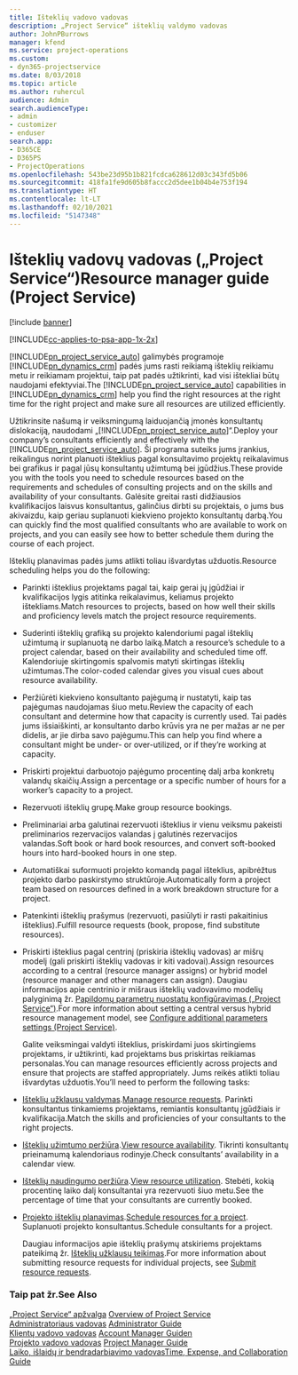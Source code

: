 ```yaml
---
title: Išteklių vadovo vadovas
description: „Project Service“ išteklių valdymo vadovas
author: JohnPBurrows
manager: kfend
ms.service: project-operations
ms.custom:
- dyn365-projectservice
ms.date: 8/03/2018
ms.topic: article
ms.author: ruhercul
audience: Admin
search.audienceType:
- admin
- customizer
- enduser
search.app:
- D365CE
- D365PS
- ProjectOperations
ms.openlocfilehash: 543be23d95b1b821fcdca628612d03c343fd5b06
ms.sourcegitcommit: 418fa1fe9d605b8faccc2d5dee1b04b4e753f194
ms.translationtype: HT
ms.contentlocale: lt-LT
ms.lasthandoff: 02/10/2021
ms.locfileid: "5147348"
---
```

# <a name="resource-manager-guide-project-service"></a><span data-ttu-id="ab5ad-103">Išteklių vadovų vadovas („Project Service“)</span><span class="sxs-lookup"><span data-stu-id="ab5ad-103">Resource manager guide (Project Service)</span></span>

[!include [banner](../includes/psa-now-project-operations.md)]

[!INCLUDE[cc-applies-to-psa-app-1x-2x](../includes/cc-applies-to-psa-app-1x-2x.md)]

<span data-ttu-id="ab5ad-104">[!INCLUDE[pn_project_service_auto](../includes/pn-project-service-auto.md)] galimybės programoje [!INCLUDE[pn_dynamics_crm](../includes/pn-dynamics-crm.md)] padės jums rasti reikiamą išteklių reikiamu metu ir reikiamam projektui, taip pat padės užtikrinti, kad visi ištekliai būtų naudojami efektyviai.</span><span class="sxs-lookup"><span data-stu-id="ab5ad-104">The [!INCLUDE[pn_project_service_auto](../includes/pn-project-service-auto.md)] capabilities in [!INCLUDE[pn_dynamics_crm](../includes/pn-dynamics-crm.md)] help you find the right resources at the right time for the right project and make sure all resources are utilized efficiently.</span></span>  
  
 <span data-ttu-id="ab5ad-105">Užtikrinsite našumą ir veiksmingumą laiduojančią įmonės konsultantų dislokaciją, naudodami „[!INCLUDE[pn_project_service_auto](../includes/pn-project-service-auto.md)]“.</span><span class="sxs-lookup"><span data-stu-id="ab5ad-105">Deploy your company’s consultants efficiently and effectively with the [!INCLUDE[pn_project_service_auto](../includes/pn-project-service-auto.md)].</span></span> <span data-ttu-id="ab5ad-106">Ši programa suteiks jums įrankius, reikalingus norint planuoti išteklius pagal konsultavimo projektų reikalavimus bei grafikus ir pagal jūsų konsultantų užimtumą bei įgūdžius.</span><span class="sxs-lookup"><span data-stu-id="ab5ad-106">These provide you with the tools you need to schedule resources based on the requirements and schedules of consulting projects and on the skills and availability of your consultants.</span></span> <span data-ttu-id="ab5ad-107">Galėsite greitai rasti didžiausios kvalifikacijos laisvus konsultantus, galinčius dirbti su projektais, o jums bus akivaizdu, kaip geriau suplanuoti kiekvieno projekto konsultantų darbą.</span><span class="sxs-lookup"><span data-stu-id="ab5ad-107">You can quickly find the most qualified consultants who are available to work on projects, and you can easily see how to better schedule them during the course of each project.</span></span>  
  
 <span data-ttu-id="ab5ad-108">Išteklių planavimas padės jums atlikti toliau išvardytas užduotis.</span><span class="sxs-lookup"><span data-stu-id="ab5ad-108">Resource scheduling helps you do the following:</span></span>  
  
- <span data-ttu-id="ab5ad-109">Parinkti išteklius projektams pagal tai, kaip gerai jų įgūdžiai ir kvalifikacijos lygis atitinka reikalavimus, keliamus projekto ištekliams.</span><span class="sxs-lookup"><span data-stu-id="ab5ad-109">Match resources to projects, based on how well their skills and proficiency levels match the project resource requirements.</span></span>  
  
- <span data-ttu-id="ab5ad-110">Suderinti išteklių grafiką su projekto kalendoriumi pagal išteklių užimtumą ir suplanuotą ne darbo laiką.</span><span class="sxs-lookup"><span data-stu-id="ab5ad-110">Match a resource’s schedule to a project calendar, based on their availability and scheduled time off.</span></span> <span data-ttu-id="ab5ad-111">Kalendoriuje skirtingomis spalvomis matyti skirtingas išteklių užimtumas.</span><span class="sxs-lookup"><span data-stu-id="ab5ad-111">The color-coded calendar gives you visual cues about resource availability.</span></span>  
  
- <span data-ttu-id="ab5ad-112">Peržiūrėti kiekvieno konsultanto pajėgumą ir nustatyti, kaip tas pajėgumas naudojamas šiuo metu.</span><span class="sxs-lookup"><span data-stu-id="ab5ad-112">Review the capacity of each consultant and determine how that capacity is currently used.</span></span> <span data-ttu-id="ab5ad-113">Tai padės jums išsiaiškinti, ar konsultanto darbo krūvis yra ne per mažas ar ne per didelis, ar jie dirba savo pajėgumu.</span><span class="sxs-lookup"><span data-stu-id="ab5ad-113">This can help you find where a consultant might be under- or over-utilized, or if they’re working at capacity.</span></span>  
  
- <span data-ttu-id="ab5ad-114">Priskirti projektui darbuotojo pajėgumo procentinę dalį arba konkretų valandų skaičių.</span><span class="sxs-lookup"><span data-stu-id="ab5ad-114">Assign a percentage or a specific number of hours for a worker’s capacity to a project.</span></span>  
  
- <span data-ttu-id="ab5ad-115">Rezervuoti išteklių grupę.</span><span class="sxs-lookup"><span data-stu-id="ab5ad-115">Make group resource bookings.</span></span>  
  
- <span data-ttu-id="ab5ad-116">Preliminariai arba galutinai rezervuoti išteklius ir vienu veiksmu pakeisti preliminarios rezervacijos valandas į galutinės rezervacijos valandas.</span><span class="sxs-lookup"><span data-stu-id="ab5ad-116">Soft book or hard book resources, and convert soft-booked hours into hard-booked hours in one step.</span></span>  
  
- <span data-ttu-id="ab5ad-117">Automatiškai suformuoti projekto komandą pagal išteklius, apibrėžtus projekto darbo paskirstymo struktūroje.</span><span class="sxs-lookup"><span data-stu-id="ab5ad-117">Automatically form a project team based on resources defined in a work breakdown structure for a project.</span></span>  
  
- <span data-ttu-id="ab5ad-118">Patenkinti išteklių prašymus (rezervuoti, pasiūlyti ir rasti pakaitinius išteklius).</span><span class="sxs-lookup"><span data-stu-id="ab5ad-118">Fulfill resource requests (book, propose, find substitute resources).</span></span>  
  
- <span data-ttu-id="ab5ad-119">Priskirti išteklius pagal centrinį (priskiria išteklių vadovas) ar mišrų modelį (gali priskirti išteklių vadovas ir kiti vadovai).</span><span class="sxs-lookup"><span data-stu-id="ab5ad-119">Assign resources according to a central (resource manager assigns) or hybrid model (resource manager and other managers can assign).</span></span> <span data-ttu-id="ab5ad-120">Daugiau informacijos apie centrinio ir mišraus išteklių vadovavimo modelių palyginimą žr. [Papildomų parametrų nuostatų konfigūravimas („Project Service“)](../psa/configure-additional-parameters-settings.md).</span><span class="sxs-lookup"><span data-stu-id="ab5ad-120">For more information about setting a central versus hybrid resource management model, see [Configure additional parameters settings (Project Service)](../psa/configure-additional-parameters-settings.md).</span></span>  
  
  <span data-ttu-id="ab5ad-121">Galite veiksmingai valdyti išteklius, priskirdami juos skirtingiems projektams, ir užtikrinti, kad projektams bus priskirtas reikiamas personalas.</span><span class="sxs-lookup"><span data-stu-id="ab5ad-121">You can manage resources efficiently across projects and ensure that projects are staffed appropriately.</span></span> <span data-ttu-id="ab5ad-122">Jums reikės atlikti toliau išvardytas užduotis.</span><span class="sxs-lookup"><span data-stu-id="ab5ad-122">You’ll need to perform the following tasks:</span></span>  
  
- <span data-ttu-id="ab5ad-123">[Išteklių užklausų valdymas](../psa/manage-resource-requests.md).</span><span class="sxs-lookup"><span data-stu-id="ab5ad-123">[Manage resource requests](../psa/manage-resource-requests.md).</span></span> <span data-ttu-id="ab5ad-124">Parinkti konsultantus tinkamiems projektams, remiantis konsultantų įgūdžiais ir kvalifikacija.</span><span class="sxs-lookup"><span data-stu-id="ab5ad-124">Match the skills and proficiencies of your consultants to the right projects.</span></span>  
  
- <span data-ttu-id="ab5ad-125">[Išteklių užimtumo peržiūra](../psa/view-resource-availability.md).</span><span class="sxs-lookup"><span data-stu-id="ab5ad-125">[View resource availability](../psa/view-resource-availability.md).</span></span> <span data-ttu-id="ab5ad-126">Tikrinti konsultantų prieinamumą kalendoriaus rodinyje.</span><span class="sxs-lookup"><span data-stu-id="ab5ad-126">Check consultants’ availability in a calendar view.</span></span>  
  
- <span data-ttu-id="ab5ad-127">[Išteklių naudingumo peržiūra](../psa/view-resource-utilization.md).</span><span class="sxs-lookup"><span data-stu-id="ab5ad-127">[View resource utilization](../psa/view-resource-utilization.md).</span></span> <span data-ttu-id="ab5ad-128">Stebėti, kokią procentinę laiko dalį konsultantai yra rezervuoti šiuo metu.</span><span class="sxs-lookup"><span data-stu-id="ab5ad-128">See the percentage of time that your consultants are currently booked.</span></span>  
  
- <span data-ttu-id="ab5ad-129">[Projekto išteklių planavimas](../psa/schedule-resources-project.md).</span><span class="sxs-lookup"><span data-stu-id="ab5ad-129">[Schedule resources for a project](../psa/schedule-resources-project.md).</span></span> <span data-ttu-id="ab5ad-130">Suplanuoti projekto konsultantus.</span><span class="sxs-lookup"><span data-stu-id="ab5ad-130">Schedule consultants for a project.</span></span>  
  
  <span data-ttu-id="ab5ad-131">Daugiau informacijos apie išteklių prašymų atskiriems projektams pateikimą žr. [Išteklių užklausų teikimas](../psa/submit-resource-requests.md).</span><span class="sxs-lookup"><span data-stu-id="ab5ad-131">For more information about submitting resource requests for individual projects, see [Submit resource requests](../psa/submit-resource-requests.md).</span></span>  
  
### <a name="see-also"></a><span data-ttu-id="ab5ad-132">Taip pat žr.</span><span class="sxs-lookup"><span data-stu-id="ab5ad-132">See Also</span></span>  
 <span data-ttu-id="ab5ad-133">[„Project Service“ apžvalga](../psa/overview.md) </span><span class="sxs-lookup"><span data-stu-id="ab5ad-133">[Overview of Project Service](../psa/overview.md) </span></span>  
 <span data-ttu-id="ab5ad-134">[Administratoriaus vadovas](../psa/admin-guide.md) </span><span class="sxs-lookup"><span data-stu-id="ab5ad-134">[Administrator Guide](../psa/admin-guide.md) </span></span>  
 <span data-ttu-id="ab5ad-135">[Klientų vadovo vadovas](../psa/account-manager-guide.md) </span><span class="sxs-lookup"><span data-stu-id="ab5ad-135">[Account Manager Guiden](../psa/account-manager-guide.md) </span></span>  
 <span data-ttu-id="ab5ad-136">[Projekto vadovo vadovas](../psa/project-manager-guide.md) </span><span class="sxs-lookup"><span data-stu-id="ab5ad-136">[Project Manager Guide](../psa/project-manager-guide.md) </span></span>  
 [<span data-ttu-id="ab5ad-137">Laiko, išlaidų ir bendradarbiavimo vadovas</span><span class="sxs-lookup"><span data-stu-id="ab5ad-137">Time, Expense, and Collaboration Guide</span></span>](../psa/time-expense-collaboration-guide.md)
